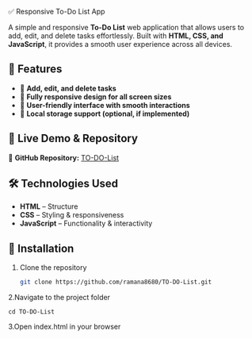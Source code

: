 ✅ Responsive To-Do List App  

A simple and responsive **To-Do List** web application that allows users to add, edit, and delete tasks effortlessly. Built with **HTML, CSS, and JavaScript**, it provides a smooth user experience across all devices.

## 🚀 Features  

- 📌 **Add, edit, and delete tasks**  
- 📱 **Fully responsive design for all screen sizes**  
- 🎨 **User-friendly interface with smooth interactions**  
- 💾 **Local storage support (optional, if implemented)**  

## 📂 Live Demo & Repository  

🔗 **GitHub Repository:** [TO-DO-List](https://github.com/ramana8680/TO-DO-List.git)  

## 🛠️ Technologies Used  

- **HTML** – Structure  
- **CSS** – Styling & responsiveness  
- **JavaScript** – Functionality & interactivity  

## 📌 Installation  

1. Clone the repository  
   ```sh
   git clone https://github.com/ramana8680/TO-DO-List.git

2.Navigate to the project folder

    cd TO-DO-List

3.Open index.html in your browser
